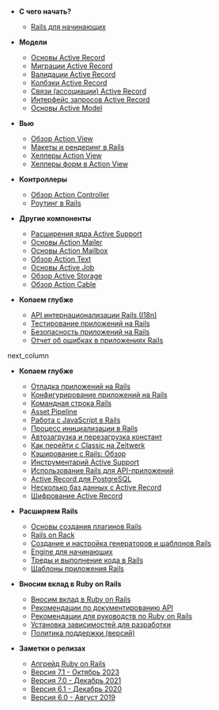 * **С чего начать?**

    * [Rails для начинающих](/getting-started)

* **Модели**

    * [Основы Active Record](/active-record-basics)
    * [Миграции Active Record](/active-record-migrations)
    * [Валидации Active Record](/active-record-validations)
    * [Колбэки Active Record](/active-record-callbacks)
    * [Связи (ассоциации) Active Record](/active-record-associations)
    * [Интерфейс запросов Active Record](/active-record-querying)
    * [Основы Active Model](/active-model-basics)

* **Вью**

    * [Обзор Action View](/action-view-overview)
    * [Макеты и рендеринг в Rails](/layouts-and-rendering)
    * [Хелперы Action View](/action-view-helpers)
    * [Хелперы форм в Action View](/form-helpers)

* **Контроллеры**

    * [Обзор Action Controller](/action-controller-overview)
    * [Роутинг в Rails](/routing)

* **Другие компоненты**

    * [Расширения ядра Active Support](/active-support-core-extensions)
    * [Основы Action Mailer](/action-mailer-basics)
    * [Основы Action Mailbox](/action-mailbox-basics)
    * [Обзор Action Text](/action-text-overview)
    * [Основы Active Job](/active_job_basics)
    * [Обзор Active Storage](/active_storage_overview)
    * [Обзор Action Cable](/action-cable-overview)

* **Копаем глубже**

    * [API интернационализации Rails (I18n)](/i18n)
    * [Тестирование приложений на Rails](/testing)
    * [Безопасность приложений на Rails](/security)
    * [Отчет об ошибках в приложениях Rails](/error-reporting)

next_column

* **Копаем глубже**

    * [Отладка приложений на Rails](/debugging-rails-applications)
    * [Конфигурирование приложений на Rails](/configuring)
    * [Командная строка Rails](/command-line)
    * [Asset Pipeline](/asset-pipeline)
    * [Работа с JavaScript в Rails](/working-with-javascript-in-rails)
    * [Процесс инициализации в Rails](/initialization)
    * [Автозагрузка и перезагрузка констант](/autoloading-and-reloading-constants)
    * [Как перейти с Classic на Zeitwerk](/classic-to-zeitwerk-howto)
    * [Кэширование с Rails: Обзор](/caching-with-rails)
    * [Инструментарий Active Support](/active-support-instrumentation)
    * [Использование Rails для API-приложений](/api-app)
    * [Active Record для PostgreSQL](/active-record-postgresql)
    * [Несколько баз данных с Active Record](/active-record-multiple-databases)
    * [Шифрование Active Record](/active-record-encryption)

* **Расширяем Rails**

    * [Основы создания плагинов Rails](/plugins)
    * [Rails on Rack](/rails-on-rack)
    * [Создание и настройка генераторов и шаблонов Rails](/generators)
    * [Engine для начинающих](/engines)
    * [Треды и выполнение кода в Rails](/threading_and_code_execution)
    * [Шаблоны приложения Rails](/rails-application-templates)

* **Вносим вклад в Ruby on Rails**

    * [Вносим вклад в Ruby on Rails](/contributing_to_ruby_on_rails)
    * [Рекомендации по документированию API](/api_documentation_guidelines)
    * [Рекомендации для руководств по Ruby on Rails](/ruby_on_rails_guides_guidelines)
    * [Установка зависимостей для разработки](/development_dependencies_install)
    * [Политика поддержки (версий)](/maintenance-policy)

* **Заметки о релизах**

    * [Апгрейд Ruby on Rails](/upgrading-ruby-on-rails)
    * [Версия 7.1 - Октябрь 2023](/7_1_release_notes)
    * [Версия 7.0 - Декабрь 2021](/7_0_release_notes)
    * [Версия 6.1 - Декабрь 2020](/6_1_release_notes)
    * [Версия 6.0 - Август 2019](/6_0_release_notes)
